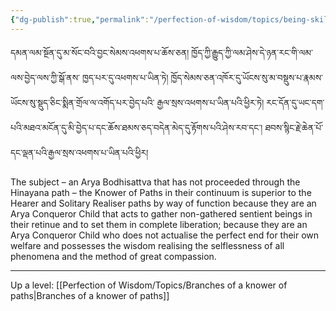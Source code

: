 ```yaml
---
{"dg-publish":true,"permalink":"/perfection-of-wisdom/topics/being-skilled-in-ripening-sentient-beings-and-so-forth/"}
---
```


དམན་ལམ་སྔོན་དུ་མ་སོང་བའི་བྱང་སེམས་འཕགས་པ་ཆོས་ཅན། ཁྱོད་ཀྱི་རྒྱུད་ཀྱི་ལམ་ཤེས་དེ་ཉན་རང་གི་ལམ་ལས་བྱེད་ལས་ཀྱི་སྒོ་ནས་
ཁྱད་པར་དུ་འཕགས་པ་ཡིན་ཏེ། ཁྱོད་སེམས་ཅན་འཁོར་དུ་ཡོངས་སུ་མ་བསྡུས་པ་རྣམས་ཡོངས་སུ་སྡུད་ཅིང་སྨིན་གྲོལ་ལ་འགོད་པར་བྱེད་པའི་
རྒྱལ་སྲས་འཕགས་པ་ཡིན་པའི་ཕྱིར་ཏེ། རང་དོན་དུ་ཡང་དག་པའི་མཐའ་མངོན་དུ་མི་བྱེད་པ་དང་ཆོས་ཐམས་ཅད་བདེན་མེད་དུ་རྟོགས་པའི་ཤེས་རབ་དང༌། 
ཐབས་སྙིང་རྗེ་ཆེན་པོ་དང་ལྡན་པའི་རྒྱལ་སྲས་འཕགས་པ་ཡིན་པའི་ཕྱིར།

The subject – an Arya Bodhisattva that has not proceeded through the Hinayana path – the Knower of Paths in their continuum is superior to the Hearer and Solitary Realiser paths by way of function because they are an Arya Conqueror Child that acts to gather non-gathered sentient beings in their retinue and to set them in complete liberation; because they are an Arya Conqueror Child who does not actualise the perfect end for their own welfare and possesses the wisdom realising the selflessness of all phenomena and the method of great compassion.

---
Up a level: [[Perfection of Wisdom/Topics/Branches of a knower of paths\|Branches of a knower of paths]]